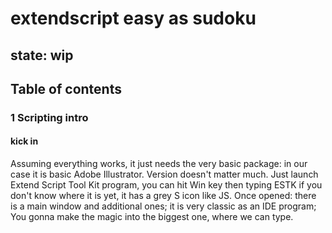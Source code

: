 # extendscript easy as sudoku
## state: wip
## Table of contents
###
###
###

### 1 Scripting intro
#### kick in
Assuming everything works, it just needs the very basic package: in our case it is basic Adobe Illustrator. Version doesn't matter much. Just launch Extend Script Tool Kit program, you can hit Win key then typing ESTK if you don't know where it is yet, it has a grey S icon like JS. Once opened: there is a main window and additional ones; it is very classic as an IDE program; You gonna make the magic into the biggest one, where we can type. 
